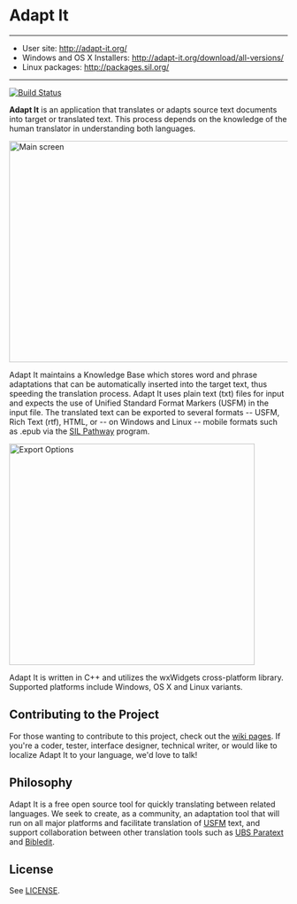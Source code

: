 # Adapt It

---

- User site: http://adapt-it.org/
- Windows and OS X Installers: http://adapt-it.org/download/all-versions/
- Linux packages: http://packages.sil.org/

---

[![Build Status](https://travis-ci.org/adapt-it/adaptit.svg?branch=master)](https://travis-ci.org/adapt-it/adaptit)

**Adapt It** is an application that translates or adapts source text documents into target or translated text. This process depends on the knowledge of the human translator in understanding both languages. 

<img src="https://github.com/adapt-it/adaptit/blob/master/res/screenshots/ai_main.png" width=512 height=400 alt="Main screen" title="Main screen" />

Adapt It maintains a Knowledge Base which stores word and phrase adaptations that can be automatically inserted into the target text, thus speeding the translation process. Adapt It uses plain text (txt) files for input and expects the use of Unified Standard Format Markers (USFM) in the input file. The translated text can be exported to several formats -- USFM, Rich Text (rtf), HTML, or -- on Windows and Linux -- mobile formats such as .epub via the [SIL Pathway](http://pathway.sil.org/) program.

<img src="https://github.com/adapt-it/adaptit/blob/master/res/screenshots/ai_export.png" width=444 height=400 alt="Export Options" title="Export Options" />

Adapt It is written in C++ and utilizes the wxWidgets cross-platform library. Supported platforms include Windows, OS X and Linux variants.

## Contributing to the Project

For those wanting to contribute to this project, check out the [wiki pages](https://github.com/adapt-it/adaptit/wiki#want-to-contribute). If you're a coder, tester, interface designer, technical writer, or would like to localize Adapt It to your language, we'd love to talk!

## Philosophy

Adapt It is a free open source tool for quickly translating between related languages. We seek to create, as a community, an adaptation tool that will run on all major platforms and facilitate translation of [USFM](http://paratext.ubs-translations.org/about/usfm) text, and support collaboration between other translation tools such as [UBS Paratext](http://paratext.ubs-translations.org/) and [Bibledit](https://sites.google.com/site/bibledit/).

## License

See [LICENSE](https://github.com/adapt-it/adaptit/blob/master/license/LICENSING.txt).
